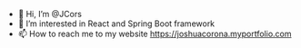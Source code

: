 - 👋 Hi, I’m @JCors
- 👀 I’m interested in React and Spring Boot framework
- 📫 How to reach me to my website https://joshuacorona.myportfolio.com

<!---
JCors/JCors is a ✨ special ✨ repository because its `README.md` (this file) appears on your GitHub profile.
You can click the Preview link to take a look at your changes.
--->
